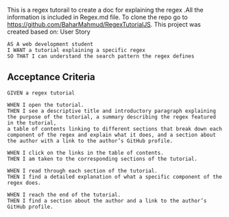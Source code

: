 
This is a regex tutorail to create a doc for explaining the regex .All the information is included in Regex.md file. To clone the repo go to
https://github.com/BaharMahmud/RegexTutorialJS. 
This project was created based on:
 User Story

```text
AS A web development student
I WANT a tutorial explaining a specific regex
SO THAT I can understand the search pattern the regex defines
```

## Acceptance Criteria

```text
GIVEN a regex tutorial

WHEN I open the tutorial.
THEN I see a descriptive title and introductory paragraph explaining the purpose of the tutorial, a summary describing the regex featured in the tutorial, 
a table of contents linking to different sections that break down each component of the regex and explain what it does, and a section about the author with a link to the author’s GitHub profile.

WHEN I click on the links in the table of contents.
THEN I am taken to the corresponding sections of the tutorial.

WHEN I read through each section of the tutorial.
THEN I find a detailed explanation of what a specific component of the regex does.

WHEN I reach the end of the tutorial.
THEN I find a section about the author and a link to the author’s GitHub profile.
```